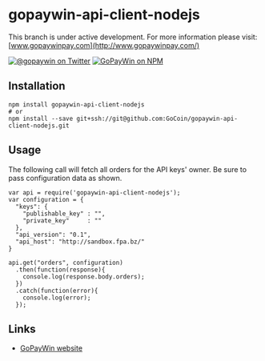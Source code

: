 # gopaywin-api-client-nodejs

This branch is under active development. For more information please visit: [www.gopaywinpay.com](http://www.gopaywinpay.com/)

[![@gopaywin on Twitter](http://img.shields.io/badge/twitter-%40gopaywin-blue.svg?style=flat)](https://twitter.com/gopaywin)
[![GoPayWin on NPM](https://img.shields.io/npm/v/gopaywin-api-client-nodejs.svg)](https://www.npmjs.com/package/gopaywin-api-client-nodejs)


## Installation

```
npm install gopaywin-api-client-nodejs
# or
npm install --save git+ssh://git@github.com:GoCoin/gopaywin-api-client-nodejs.git
```


## Usage
The following call will fetch all orders for the API keys' owner. Be sure to pass configuration data as shown.
```
var api = require('gopaywin-api-client-nodejs');
var configuration = {
  "keys": {
    "publishable_key" : "",
    "private_key"     : ""
  },
  "api_version": "0.1",
  "api_host": "http://sandbox.fpa.bz/"
}

api.get("orders", configuration)
  .then(function(response){
    console.log(response.body.orders);
  })
  .catch(function(error){
    console.log(error);
  });
```

## Links

* [GoPayWin website](http://www.gopaywinpay.com/)
